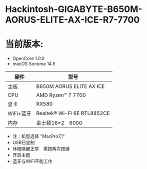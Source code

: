 # Hackintosh-GIGABYTE-B650M-AORUS-ELITE-AX-ICE-R7-7700

# 当前版本: 
- OpenCore 1.0.0
- macOS Sonoma 14.5

| 硬件 | 型号 |
| ---- |-----|
| 主板 | B650M AORUS ELITE AX ICE |
| CPU | AMD Ryzen™ 7 7700 |
| 显卡 | RX580 |
|WiFi+蓝牙| Realtek® Wi-Fi 6E RTL8852CE|
|内存 | 金士顿16*2　6000 |


- 注：机型选择 "MacPro7,1"
- USB已定制 
- 休眠唤醒正常　需按两次按键
- 开启主题
- 蓝牙与WiFi不能工作
